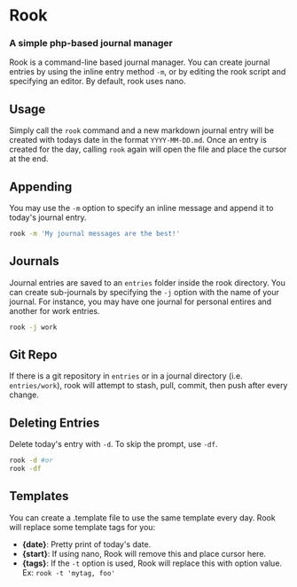 # Rook
### A simple php-based journal manager
Rook is a command-line based journal manager. You can create journal entries by using the inline entry method `-m`, or by editing the rook script and specifying an editor. By default, rook uses nano. 

## Usage
Simply call the `rook` command and a new markdown journal entry will be created with todays date in the format `YYYY-MM-DD.md`. Once an entry is created for the day, calling `rook` again will open the file and place the cursor at the end.

## Appending
You may use the `-m` option to specify an inline message and append it to today's journal entry.
```bash
rook -m 'My journal messages are the best!'
```

## Journals
Journal entries are saved to an `entries` folder inside the rook directory. You can create sub-journals by specifying the `-j` option with the name of your journal. For instance, you may have one journal for personal entires and another for work entries.
```bash
rook -j work
```

## Git Repo
If there is a git repository in `entries` or in a journal directory (i.e. `entries/work`), rook will attempt to stash, pull, commit, then push after every change.

## Deleting Entries
Delete today's entry with `-d`. To skip the prompt, use `-df`.
```bash
rook -d #or
rook -df
```

## Templates
You can create a .template file to use the same template every day. Rook will replace some template tags for you:
- **{date}**: Pretty print of today's date.
- **{start}**: If using nano, Rook will remove this and place cursor here.
- **{tags}**: If the `-t` option is used, Rook will replace this with option value. Ex: `rook -t 'mytag, foo'` 